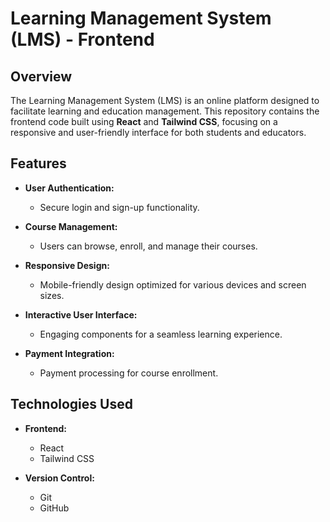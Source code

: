 # Learning Management System (LMS) - Frontend

## Overview

The Learning Management System (LMS) is an online platform designed to facilitate learning and education management. This repository contains the frontend code built using **React** and **Tailwind CSS**, focusing on a responsive and user-friendly interface for both students and educators.

## Features

- **User Authentication:** 
  - Secure login and sign-up functionality.
  
- **Course Management:**
  - Users can browse, enroll, and manage their courses.

- **Responsive Design:** 
  - Mobile-friendly design optimized for various devices and screen sizes.

- **Interactive User Interface:**
  - Engaging components for a seamless learning experience.

- **Payment Integration:** 
  - Payment processing for course enrollment.

## Technologies Used

- **Frontend:** 
  - React
  - Tailwind CSS

- **Version Control:** 
  - Git
  - GitHub


